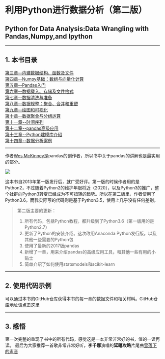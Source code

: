 # 利用Python进行数据分析（第二版）
## Python for Data Analysis:Data Wrangling with Pandas,Numpy,and Ipython

---
## 1. 本书目录
[第三章--内建数据结构、函数及文件](https://github.com/lidianxiang/python-for-data-analysis/blob/master/%E7%AC%AC%E4%B8%89%E7%AB%A0--%E5%86%85%E5%BB%BA%E6%95%B0%E6%8D%AE%E7%BB%93%E6%9E%84%E3%80%81%E5%87%BD%E6%95%B0%E5%8F%8A%E6%96%87%E4%BB%B6.ipynb)  
[第四章--Numpy基础：数组与向量化计算](https://github.com/lidianxiang/python-for-data-analysis/blob/master/%E7%AC%AC%E5%9B%9B%E7%AB%A0--Numpy%E5%9F%BA%E7%A1%80%EF%BC%9A%E6%95%B0%E7%BB%84%E4%B8%8E%E5%90%91%E9%87%8F%E5%8C%96%E8%AE%A1%E7%AE%97.ipynb)  
[第五章--Pandas入门](https://github.com/lidianxiang/python-for-data-analysis/blob/master/%E7%AC%AC%E4%BA%94%E7%AB%A0--pandas%E5%85%A5%E9%97%A8.ipynb)  
[第六章--数据载入、存储及文件格式](https://github.com/lidianxiang/python-for-data-analysis/blob/master/%E7%AC%AC%E5%85%AD%E7%AB%A0--%E6%95%B0%E6%8D%AE%E8%BD%BD%E5%85%A5%E3%80%81%E5%AD%98%E5%82%A8%E5%8F%8A%E6%96%87%E4%BB%B6%E6%A0%BC%E5%BC%8F.ipynb)  
[第七章--数据清洗与准备](https://github.com/lidianxiang/python-for-data-analysis/blob/master/%E7%AC%AC%E4%B8%83%E7%AB%A0--%E6%95%B0%E6%8D%AE%E6%B8%85%E6%B4%97%E4%B8%8E%E5%87%86%E5%A4%87.ipynb)  
[第八章--数据规整：聚合、合并和重塑](https://github.com/lidianxiang/python-for-data-analysis/blob/master/%E7%AC%AC%E5%85%AB%E7%AB%A0--%E6%95%B0%E6%8D%AE%E8%A7%84%E6%95%B4%EF%BC%9A%E8%81%9A%E5%90%88%E3%80%81%E5%90%88%E5%B9%B6%E5%92%8C%E9%87%8D%E5%A1%91.ipynb)  
[第九章--绘图和可视化](https://github.com/lidianxiang/python-for-data-analysis/blob/master/%E7%AC%AC%E4%B9%9D%E7%AB%A0--%E7%BB%98%E5%9B%BE%E5%92%8C%E5%8F%AF%E8%A7%86%E5%8C%96.ipynb)  
[第十章--数据聚合与分组运算](https://github.com/lidianxiang/python-for-data-analysis/blob/master/%E7%AC%AC%E5%8D%81%E7%AB%A0--%E6%95%B0%E6%8D%AE%E8%81%9A%E5%90%88%E4%B8%8E%E5%88%86%E7%BB%84%E8%BF%90%E7%AE%97.ipynb)  
[第十一章--时间序列](https://github.com/lidianxiang/python-for-data-analysis/blob/master/%E7%AC%AC%E5%8D%81%E4%B8%80%E7%AB%A0--%E6%97%B6%E9%97%B4%E5%BA%8F%E5%88%97.ipynb)  
[第十二章--pandas高级应用](https://github.com/lidianxiang/python-for-data-analysis/blob/master/%E7%AC%AC%E5%8D%81%E4%BA%8C%E7%AB%A0--pandas%E9%AB%98%E7%BA%A7%E5%BA%94%E7%94%A8.ipynb)  
[第十三章--Python建模库介绍](https://github.com/lidianxiang/python-for-data-analysis/blob/master/%E7%AC%AC%E5%8D%81%E4%B8%89%E7%AB%A0--Python%E5%BB%BA%E6%A8%A1%E5%BA%93%E4%BB%8B%E7%BB%8D.ipynb)  
[第十四章--数据分析案例](https://github.com/lidianxiang/python-for-data-analysis/blob/master/%E7%AC%AC%E5%8D%81%E5%9B%9B%E7%AB%A0--%E6%95%B0%E6%8D%AE%E5%88%86%E6%9E%90%E6%A1%88%E4%BE%8B.ipynb)  

---

作者[Wes McKinney](https://github.com/wesm)是pandas的创作者，所以书中关于pandas的讲解也是最实用的部分。

![](https://upload-images.jianshu.io/upload_images/7178691-0d965cf51eb5af9e.png?imageMogr2/auto-orient/)

这本书自2013年第一版发行后，就广受好评。第一版的时候作者用的是Python2，不过随着Python2的维护年限将近（2020），以及Python3的推广，整个社群向Python3转变已经成为不可扭转的趋势。所以在第二版里，作者使用了Python3.6。而我实际写的代码则是基于Python3.5，使用上几乎没有任何差别。

> 第二版主要的更新：
> 1. 所有代码，包括Python教程，都升级到了Python3.6（第一版用的是Python2.7）  
> 2. 更新了Python的安装介绍。这次改用Anaconda Python发行版，以及其他一些需要的Python包  
> 3. 使用了最新的2017版pandas  
> 4. 新增了一章，用来介绍pandas的高级应用工具，和其他一些有用的小贴士  
> 5. 简单介绍了如何使用statsmodels和scikit-learn  

---

## 2. 使用代码示例
可以通过本书的GitHub仓库获得本书的每一章的数据文件和相关材料。GitHub仓库地址请[点击这里](https://github.com/wesm/pydata-book)

---

## 3. 感悟
第一次完整的重现了书中的所有代码，感觉这是一本非常非常好的书，值的一读再读。
最后为大家推荐一首歌非常非常好听，**李千娜**演唱的**延禧攻略**片尾曲[雪落下的声音](https://www.youtube.com/watch?v=UuTBI3MY_ic&index=1&list=RDUuTBI3MY_ic)
